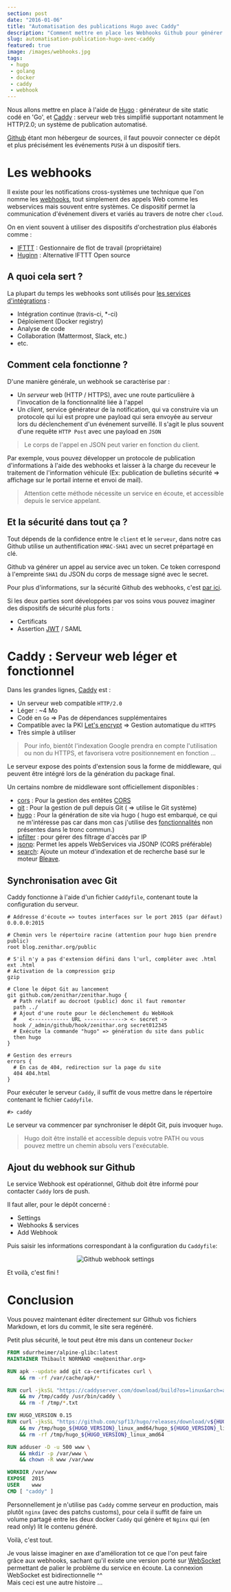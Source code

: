 ```yaml
---
section: post
date: "2016-01-06"
title: "Automatisation des publications Hugo avec Caddy"
description: "Comment mettre en place les Webhooks Github pour générer le site à chaque événement du dépôt."
slug: automatisation-publication-hugo-avec-caddy
featured: true
image: /images/webhooks.jpg
tags:
 - hugo
 - golang
 - docker
 - caddy
 - webhook
---
```


Nous allons mettre en place à l'aide de [Hugo](http://gohugo.io) : générateur
de site static codé en 'Go', et [Caddy](https://caddyserver.com) : serveur web
très simplifié supportant notamment le HTTP/2.0; un système de publication
automatisé.

[Github](https://github.com) étant mon hébergeur de sources, il faut pouvoir
connecter ce dépôt et plus précisément les événements `PUSH` à un dispositif
tiers.

# Les webhooks

Il existe pour les notifications cross-systèmes une technique que l'on nomme les
[webhooks](http://www.webhooks.org/), tout simplement des appels Web comme
les webservices mais souvent entre systèmes.
Ce dispositif permet la communication d'événement divers et variés au travers de
notre cher `cloud`.

On en vient souvent à utiliser des dispositifs d'orchestration plus élaborés comme :

  * [IFTTT](https://ifttt.com/) : Gestionnaire de flot de travail (propriétaire)
  * [Huginn](https://github.com/cantino/huginn) : Alternative IFTTT Open source

## A quoi cela sert ?

La plupart du temps les webhooks sont utilisés pour
[les services d'intégrations](https://github.com/integrations) :

  * Intégration continue (travis-ci, \*-ci)
  * Déploiement (Docker registry)
  * Analyse de code
  * Collaboration (Mattermost, Slack, etc.)
  * etc.

## Comment cela fonctionne ?

D'une manière générale, un webhook se caractèrise par :

  * Un *serveur* web (HTTP / HTTPS), avec une route particulière à l'invocation de
    la fonctionnalité liée à l'appel
  * Un *client*, service générateur de la notification, qui va construire via un
    protocole qui lui est propre une payload qui sera envoyée au serveur lors
    du déclenchement d'un événement surveillé. Il s'agit le plus souvent d'une
    requête `HTTP Post` avec une payload en `JSON`

 > Le corps de l'appel en JSON peut varier en fonction du client.

Par exemple, vous pouvez développer un protocole de publication d'informations
à l'aide des webhooks et laisser à la charge du receveur le traitement de
l'information véhiculé (Ex: publication de bulletins sécurité => affichage sur
le portail interne et envoi de mail).

 > Attention cette méthode nécessite un service en écoute, et accessible depuis
 le service appelant.

## Et la sécurité dans tout ça ?

Tout dépends de la confidence entre le `client` et le `serveur`, dans notre cas
Github utilise un authentification `HMAC-SHA1` avec un secret prépartagé en clé.

Github va générer un appel au service avec un token. Ce token correspond à
l'empreinte `SHA1` du JSON du corps de message signé avec le secret.

Pour plus d'informations, sur la sécurité Github des webhooks, c'est
[par ici](https://developer.github.com/webhooks/securing/).

Si les deux parties sont développées par vos soins vous pouvez imaginer des
dispositifs de sécurité plus forts :

   * Certificats
   * Assertion [JWT](http://jwt.io/) / SAML

# Caddy : Serveur web léger et fonctionnel

Dans les grandes lignes, [Caddy](https://caddyserver.com/) est :

  * Un serveur web compatible `HTTP/2.0`
  * Léger : ~4 Mo
  * Codé en `Go` => Pas de dépendances supplémentaires
  * Compatible avec la PKI [Let's encrypt](https://letsencrypt.org/) => Gestion
    automatique du `HTTPS`
  * Très simple à utiliser

 > Pour info, bientôt l'indexation Google prendra en compte l'utilisation ou non
   du HTTPS, et favorisera votre positionnement en fonction ...

Le serveur expose des points d'extension sous la forme de middleware, qui peuvent
être intégré lors de la génération du package final.

Un certains nombre de middleware sont officiellement disponibles :

  * [cors](https://caddyserver.com/docs/cors) : Pour la gestion des entêtes [CORS](https://en.wikipedia.org/wiki/Cross-origin_resource_sharing)
  * [git](https://caddyserver.com/docs/git) : Pour la gestion de pull depuis Git ( => utilise le Git système)
  * [hugo](https://caddyserver.com/docs/hugo) : Pour la génération de site via hugo ( hugo est embarqué, ce qui ne
    m'intéresse pas car dans mon cas j'utilise des
    [fonctionnalités](https://github.com/Zenithar/hugo) non présentes dans
    le tronc commun.)
  * [ipfilter](https://caddyserver.com/docs/ipfilter) : pour gérer des filtrage d'accès par IP
  * [jsonp](https://caddyserver.com/docs/jsonp): Permet les appels WebServices via JSONP (CORS préférable)
  * [search](https://caddyserver.com/docs/search): Ajoute un moteur d'indexation et de recherche basé sur le
    moteur [Bleave](http://www.blevesearch.com/).

## Synchronisation avec Git

Caddy fonctionne à l'aide d'un fichier `Caddyfile`, contenant toute la
configuration du serveur.

```config
# Addresse d'écoute => toutes interfaces sur le port 2015 (par défaut)
0.0.0.0:2015

# Chemin vers le répertoire racine (attention pour hugo bien prendre public)
root blog.zenithar.org/public

# S'il n'y a pas d'extension défini dans l'url, compléter avec .html
ext .html
# Activation de la compression gzip
gzip

# Clone le dépot Git au lancement
git github.com/zenithar/zenithar.hugo {
  # Path relatif au docroot (public) donc il faut remonter
  path ../
  # Ajout d'une route pour le déclenchement du WebHook
  #    <------------ URL -------------> <- secret ->
  hook /_admin/github/hook/zenithar.org secret012345
  # Exécute la commande "hugo" => génération du site dans public
  then hugo
}

# Gestion des erreurs
errors {
  # En cas de 404, redirection sur la page du site
  404 404.html
}
```

Pour exécuter le serveur `Caddy`, il suffit de vous mettre dans le répertoire
contenant le fichier `Caddyfile`.

```
#> caddy
```

Le serveur va commencer par synchroniser le dépôt Git, puis invoquer `hugo`.

> Hugo doit être installé et accessible depuis votre PATH ou vous pouvez mettre
  un chemin absolu vers l'exécutable.

## Ajout du webhook sur Github

Le service Webhook est opérationnel, Github doit être informé pour contacter
`Caddy` lors de push.

Il faut aller, pour le dépôt concerné :

  * Settings
  * Webhooks & services
  * Add Webhook

Puis saisir les informations correspondant à la configuration du `Caddyfile`:

<div style="text-align: center">
<img src="/images/articles/2016/github_webhook.png" style="text-align: center" alt="Github webhook settings" />
</div>

Et voilà, c'est fini !

# Conclusion

Vous pouvez maintenant éditer directement sur Github vos fichiers Markdown, et
lors du commit, le site sera regénéré.

Petit plus sécurité, le tout peut être mis dans un conteneur `Docker`

```Dockerfile
FROM sdurrheimer/alpine-glibc:latest
MAINTAINER Thibault NORMAND <me@zenithar.org>

RUN apk --update add git ca-certificates curl \
    && rm -rf /var/cache/apk/*

RUN curl -jksSL "https://caddyserver.com/download/build?os=linux&arch=amd64&features=git" | gunzip -c - | tar -xf - -C /tmp \
    && mv /tmp/caddy /usr/bin/caddy \
    && rm -f /tmp/*.txt

ENV HUGO_VERSION 0.15
RUN curl -jksSL "https://github.com/spf13/hugo/releases/download/v${HUGO_VERSION}/hugo_${HUGO_VERSION}_linux_amd64.tar.gz" | gunzip -c - | tar -xf - -C /tmp \
    && mv /tmp/hugo_${HUGO_VERSION}_linux_amd64/hugo_${HUGO_VERSION}_linux_amd64 /usr/local/bin/hugo \
    && rm -rf /tmp/hugo_${HUGO_VERSION}_linux_amd64

RUN adduser -D -u 500 www \
    && mkdir -p /var/www \
    && chown -R www /var/www

WORKDIR /var/www
EXPOSE  2015
USER    www
CMD [ "caddy" ]
```

Personnellement je n'utilise pas `Caddy` comme serveur en production, mais plutôt
`nginx` (avec des patchs customs), pour cela il suffit de faire un volume partagé
entre les deux docker `Caddy` qui génère et `Nginx` qui (en read only) lit le
contenu généré.

Voilà, c'est tout.

Je vous laisse imaginer en axe d'amélioration tot ce que l'on peut faire grâce
aux webhooks, sachant qu'il existe une version porté sur
[WebSocket](https://fr.wikipedia.org/wiki/WebSocket) permettant de palier le
problème du service en écoute. La connexion WebSocket est bidirectionnelle ^^  
Mais ceci est une autre histoire ...
